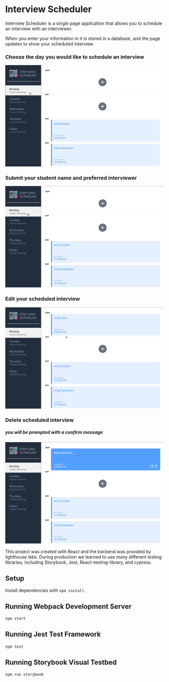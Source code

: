 # Interview Scheduler

Interview Scheduler is a single page application that allows you to schedule an interview with an interviewer.

When you enter your information in it is stored in a database, and the page updates to show your scheduled interview


### Choose the day you would like to schedule an interview
![Choose the day you wish to schedule an interview](/docs/choose-day.gif)


### Submit your student name and preferred interviewer
![Submit your student name and preferred interviewer](/docs/create-interview.gif)

### Edit your scheduled interview
![Edit your scheduled interview](/docs/edit-interview.gif)

### Delete scheduled interview
##### you will be prompted with a confirm message
![Delete scheduled interview](/docs/delete-interview.gif)

This project was created with React and the backend was provided by lighthouse labs. During production we learned to use many different testing libraries, including Storybook, Jest, React-testing-library, and cypress. 


## Setup

Install dependencies with `npm install`.

## Running Webpack Development Server

```sh
npm start
```

## Running Jest Test Framework

```sh
npm test
```

## Running Storybook Visual Testbed

```sh
npm run storybook
```
